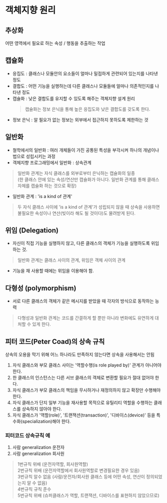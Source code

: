 # 객체지향 원리

## 추상화
어떤 영역에서 필요로 하는 속성 / 행동을 추출하는 작업

## 캡슐화
- 응집도 : 클래스나 모듈안의 요소들이 얼마나 밀접하게 관련되어 있는지를 나타낸 정도
- 결합도 : 어떤 기능을 실행하는데 다른 클래스나 모듈들에 얼마나 의존적인지를 나타낸 정도
- 캡슐화 : 낮은 결합도를 유지할 수 있도록 해주는 객체지향 설계 원리 
	> 캡슐화는 정보 은닉을 통해 높은 응집도와 낮은 결합도를 갖도록 한다.
- 정보 은닉 : 알 필요가 없는 정보는 외부에서 접근하지 못하도록 제한하는 것

## 일반화
- 철학에서의 일반화 : 여러 개체들이 가진 공통된 특성을 부각시켜 하나의 개념이나 법으로 성립시키는 과정
- 객체지향 프로그래밍에서 일반화 : 상속관계
> 일반화 관계는 자식 클래스를 외부로부터 은닉하는 캡슐화의 일종  
>(한 클래스 안에 있는 속성/연산만 캡슐화가 아니다. 일반화 관계를 통해 클래스 자체를 캡슐화 하는 것으로 확장)
- 일반화 관계 : 'is a kind of 관계'
> 두 자식 클래스 사이에 'is a kind of 관계'가 성립되지 않을 때 상속을 사용하면 불필요한 속성이나 연산(빚이라 해도 될 것이다)도 물려받게 된다.

## 위임 (Delegation)
- 자신이 직접 기능을 실행하지 않고, 다른 클래스의 객체가 기능을 실행하도록 위임하는 것.
> 일반화 관계는 클래스 사이의 관계, 위임은 객체 사이의 관계
- 기능을 재 사용할 때에는 위임을 이용해야 함.

## 다형성 (polymorphism)
- 서로 다른 클래스의 객체가 같은 메시지를 받았을 때 각자의 방식으로 동작하는 능력
> 다형성과 일반화 관계는 코드를 간결하게 할 뿐만 아니라 변화에도 유연하게 대처할 수 있게 한다.

## 피터 코드(Peter Coad)의 상속 규칙
상속의 오용을 막기 위해 어느 하나라도 만족하지 않는다면 상속을 사용해서는 안됨

1. 자식 클래스와 부모 클래스 사이는 '역할수행(is role played by)' 관계가 아니어야 한다.
2. 한 클래스의 인스턴스는 다른 서브 클래스의 객체로 변환할 필요가 절대 없어야 한다.
3. 자식 클래스가 부모 클래스의 책임을 무시하거나 재정의하지 않고 확장만 수행해야 한다.
4. 자식 클래스가 단지 일부 기능을 재사용할 목적으로 유틸리티 역할을 수행하는 클래스를 상속하지 않아야 한다.
5. 자식 클래스가 '역할(role)', '트랜잭션(transaction)', '디바이스(device)' 등을 특수화(specialization)해야 한다.

### 피터코드 상속규칙 예
1. 사람 generalization 운전자
2. 사람 generalization 회사원
> 1번규칙 위배 (운전자역할, 회사원역할)  
> 2번규칙 위배 (운전자역할에서 회사원역할로 변경필요한 경우 있음)  
> 3번규칙 알수 없음 (사람/운전자/회사원 클래스 등에 어떤 속성, 연산이 정의되었는지 알 수 없음)  
> 4번규칙 규칙 준수  
> 5번규칙 위배 (슈퍼클래스가 역할, 트랜잭션, 디바이스를 표현하지 않았으므로)